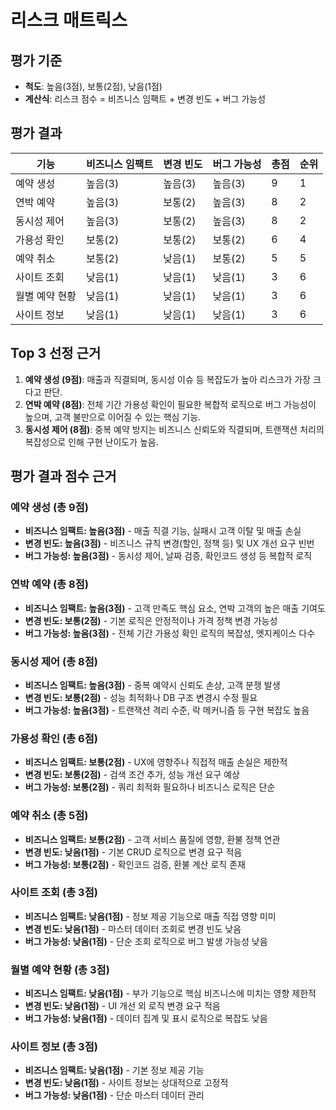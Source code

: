# 리스크 매트릭스

## 평가 기준
- **척도**: 높음(3점), 보통(2점), 낮음(1점)
- **계산식**: 리스크 점수 = 비즈니스 임팩트 + 변경 빈도 + 버그 가능성

## 평가 결과
| 기능       | 비즈니스 임팩트 | 변경 빈도 | 버그 가능성 | 총점 | 순위 |
|----------|---|---|---|---|---|
| 예약 생성    | 높음(3) | 높음(3) | 높음(3) | 9 | 1 |
| 연박 예약    | 높음(3) | 보통(2) | 높음(3) | 8 | 2 |
| 동시성 제어   | 높음(3) | 보통(2) | 높음(3) | 8 | 2 |
| 가용성 확인   | 보통(2) | 보통(2) | 보통(2) | 6 | 4 |
| 예약 취소   | 보통(2) | 낮음(1) | 보통(2) | 5 | 5 |
| 사이트 조회   | 낮음(1) | 낮음(1) | 낮음(1) | 3 | 6 |
| 월별 예약 현황 | 낮음(1) | 낮음(1) | 낮음(1) | 3 | 6 |
| 사이트 정보   | 낮음(1) | 낮음(1) | 낮음(1) | 3 | 6 |

## Top 3 선정 근거
1. **예약 생성 (9점)**: 매출과 직결되며, 동시성 이슈 등 복잡도가 높아 리스크가 가장 크다고 판단.
2. **연박 예약 (8점)**: 전체 기간 가용성 확인이 필요한 복합적 로직으로 버그 가능성이 높으며, 고객 불만으로 이어질 수 있는 핵심 기능.
3. **동시성 제어 (8점)**: 중복 예약 방지는 비즈니스 신뢰도와 직결되며, 트랜잭션 처리의 복잡성으로 인해 구현 난이도가 높음.

## 평가 결과 점수 근거

### 예약 생성 (총 9점)
- **비즈니스 임팩트: 높음(3점)** - 매출 직결 기능, 실패시 고객 이탈 및 매출 손실
- **변경 빈도: 높음(3점)** - 비즈니스 규칙 변경(할인, 정책 등) 및 UX 개선 요구 빈번
- **버그 가능성: 높음(3점)** - 동시성 제어, 날짜 검증, 확인코드 생성 등 복합적 로직

### 연박 예약 (총 8점)
- **비즈니스 임팩트: 높음(3점)** - 고객 만족도 핵심 요소, 연박 고객의 높은 매출 기여도
- **변경 빈도: 보통(2점)** - 기본 로직은 안정적이나 가격 정책 변경 가능성
- **버그 가능성: 높음(3점)** - 전체 기간 가용성 확인 로직의 복잡성, 엣지케이스 다수

### 동시성 제어 (총 8점)
- **비즈니스 임팩트: 높음(3점)** - 중복 예약시 신뢰도 손상, 고객 분쟁 발생
- **변경 빈도: 보통(2점)** - 성능 최적화나 DB 구조 변경시 수정 필요
- **버그 가능성: 높음(3점)** - 트랜잭션 격리 수준, 락 메커니즘 등 구현 복잡도 높음

### 가용성 확인 (총 6점)
- **비즈니스 임팩트: 보통(2점)** - UX에 영향주나 직접적 매출 손실은 제한적
- **변경 빈도: 보통(2점)** - 검색 조건 추가, 성능 개선 요구 예상
- **버그 가능성: 보통(2점)** - 쿼리 최적화 필요하나 비즈니스 로직은 단순

### 예약 취소 (총 5점)
- **비즈니스 임팩트: 보통(2점)** - 고객 서비스 품질에 영향, 환불 정책 연관
- **변경 빈도: 낮음(1점)** - 기본 CRUD 로직으로 변경 요구 적음
- **버그 가능성: 보통(2점)** - 확인코드 검증, 환불 계산 로직 존재

### 사이트 조회 (총 3점)
- **비즈니스 임팩트: 낮음(1점)** - 정보 제공 기능으로 매출 직접 영향 미미
- **변경 빈도: 낮음(1점)** - 마스터 데이터 조회로 변경 빈도 낮음
- **버그 가능성: 낮음(1점)** - 단순 조회 로직으로 버그 발생 가능성 낮음

### 월별 예약 현황 (총 3점)
- **비즈니스 임팩트: 낮음(1점)** - 부가 기능으로 핵심 비즈니스에 미치는 영향 제한적
- **변경 빈도: 낮음(1점)** - UI 개선 외 로직 변경 요구 적음
- **버그 가능성: 낮음(1점)** - 데이터 집계 및 표시 로직으로 복잡도 낮음

### 사이트 정보 (총 3점)
- **비즈니스 임팩트: 낮음(1점)** - 기본 정보 제공 기능
- **변경 빈도: 낮음(1점)** - 사이트 정보는 상대적으로 고정적
- **버그 가능성: 낮음(1점)** - 단순 마스터 데이터 관리
